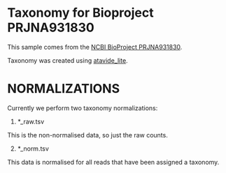 # Taxonomy for Bioproject PRJNA931830

This sample comes from the [NCBI BioProject PRJNA931830](https://www.ncbi.nlm.nih.gov/bioproject/?term=PRJNA931830).

Taxonomy was created using [atavide_lite](https://github.com/linsalrob/atavide_lite).



# NORMALIZATIONS

Currently we perform two taxonomy normalizations:

1. *_raw.tsv

This is the non-normalised data, so just the raw counts. 

2. *_norm.tsv

This data is normalised for all reads that have been assigned a taxonomy.
